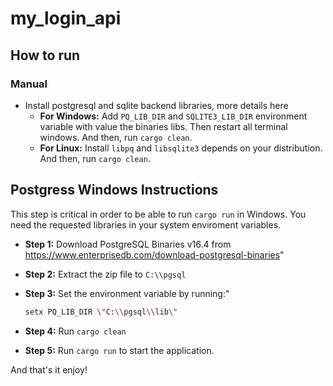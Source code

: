 # my_login_api

## How to run

### Manual

- Install postgresql and sqlite backend libraries, more details here
    - __For Windows:__ Add `PQ_LIB_DIR` and `SQLITE3_LIB_DIR` environment variable with value the binaries libs. Then restart all terminal windows. And then, run `cargo clean`.
    - __For Linux:__ Install `libpq` and `libsqlite3` depends on your distribution. And then, run `cargo clean`.

## Postgress Windows Instructions

This step is critical in order to be able to run `cargo run` in Windows. You need the requested libraries in your system enviroment variables.

- __Step 1:__ Download PostgreSQL Binaries v16.4 from https://www.enterprisedb.com/download-postgresql-binaries"
- __Step 2:__ Extract the zip file to `C:\\pgsql`
- __Step 3:__ Set the environment variable by running:"

    ```bash
    setx PQ_LIB_DIR \"C:\\pgsql\\lib\"
    ```

- __Step 4:__ Run `cargo clean`
- __Step 5:__ Run `cargo run` to start the application.

And that's it enjoy!
